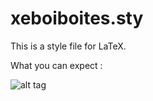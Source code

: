 # xeboiboites.sty
This is a style file for LaTeX.

What you can expect :

![alt tag](https://github.com/alexisflesch/xeboiboites/blob/master/caps/c1.png)

